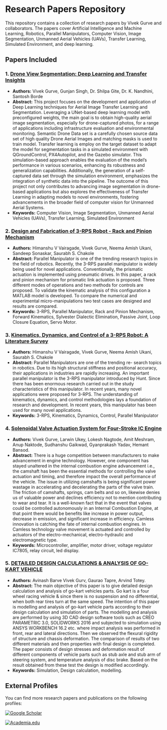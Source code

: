 # Research Papers Repository


This repository contains a collection of research papers by Vivek Gurve and collaborators. The papers cover Artificial Intelligence and Machine Learning, Robotics, Parallel Manipulators, Computer Vision, Image Segmentation, Unmanned Aerial Vehicles (UAVs), Transfer Learning, Simulated Environment, and deep learning. 

## Papers Included

### 1. [Drone View Segmentation: Deep Learning and Transfer Insights](https://ijisae.org/index.php/IJISAE/article/view/4393)
- **Authors:** Vivek Gurve, Gunjan Singh, Dr. Shilpa Gite, Dr. K. Nandhini, Santosh Borde
- **Abstract:**  This project focuses on the development and application of Deep Learning techniques for Aerial Image Transfer Learning and Segmentation. Leveraging a UNet-based deep learning model with preconfigured weights, the main goal is to obtain high-quality aerial image segmentation, especially for drone-captured photos, for a range of applications including infrastructure evaluation and environmental monitoring. Semantic Drone Data set is a carefully chosen source data set of high quality Drone Aerial Images and matching masks is used to train model. Transfer learning is employ on the target dataset to adapt the model for segmentation tasks in a simulated environment with QGroundControl, PX4Autopilot, and the Gazebo simulator. This simulation-based approach enables the evaluation of the model’s performance in various scenarios, enhancing its robustness and generalization capabilities. Additionally, the 
generation of a self-captured data set through the simulation environment, emphasizes the integration of synthetic data into the pipeline. The outcome of this project not only contributes to advancing image segmentation in drone-based applications but also explores the effectiveness of Transfer Learning in adapting models to novel environments, fostering advancements in the broader field of computer vision for Unmanned Aerial Systems.
- **Keywords:** Computer Vision, Image Segmentation, Unmanned Aerial Vehicles (UAVs), Transfer Learning, Simulated Environment
  
### 2. [Design and Fabrication of 3-RPS Robot - Rack and Pinion Mechanism](https://ieeexplore.ieee.org/document/9544519)
- **Authors:** Himanshu V Vairagade, Vivek Gurve, Neema Amish Ukani, Sandeep Sonaskar, Saurabh S. Chakole
- **Abstract:** Parallel Manipulator is one of the trending research topics in the field of robotics. Recently, the 3-RPS parallel manipulator is widely being used for novel applications. Conventionally, the prismatic actuation is implemented using pneumatic drives. In this paper, a rack and pinion mechanism for prismatic link actuation is proposed. Three different modes of operations and two methods for controls are proposed. To validate the kinematic analysis of this configuration a MATLAB model is developed. To compare the numerical and experimental micro-manipulations two test cases are designed and results are compared.
- **Keywords:** 3-RPS, Parallel Manipulator, Rack and Pinion Mechanism, Forward Kinematics, Sylvester Dialectic Elimination, Passive Joint, Loop Closure Equation, Servo Motor.

### 3. [Kinematics, Dynamics, and Control of a 3-RPS Robot: A Literature Survey](https://www.jetir.org/view?paper=JETIR2106528)
- **Authors:** Himanshu V Vairagade, Vivek Gurve, Neema Amish Ukani, Saurabh S. Chakole
- **Abstract:** Parallel Manipulators are one of the trending re- search topics in robotics. Due to its high structural stiffness and positional accuracy, their applications in industries are rapidly increasing. An important parallel manipulator is the 3-RPS manipulator introduced by Hunt. Since there has been enormous research carried out in the study characteristics of this 
manipulator. In recent years, many novel applications were proposed for 3-RPS. The understanding of kinematics, dynamics, and control methodologies lays a foundation of research and development. In recent years, this manipulator has been used for many novel applications.
- **Keywords:** 3-RPS, Kinematics, Dynamics, Control, Parallel Manipulator

### 4. [Solenoidal Valve Actuation System for Four-Stroke IC Engine ](https://www.rame.org.in/pdf/papers6/issue1/v6paper1.html)
- **Authors:** Vivek Gurve, Larwin Ukey, Lokesh Nagtode, Amit Meshram, Anup Naktode, Sudhanshu Gaikwad, Gyanprakash Yadav, Hemant Bansod.
- **Abstract:**  There is a huge competition between manufacturers to make advancement in engine technology. However, one component has stayed unaltered in the internal combustion engine advancement i.e., the camshaft has been the essential methods for controlling the valve actuation and timing, and therefore impact the overall performance of the vehicle.
The issue in utilizing camshafts is being significant power wastage in accelerating and decelerating the parts of the valve train. The friction of camshafts, springs, cam belts and
so on, likewise denies us of valuable power and declines efficiency not to mention contributing to wear and tear. It is a well-known fact that in the event that valves could be controlled autonomously in an Internal Combustion Engine, at that point there would be benefits like increase in power output, decrease in emission, and significant increase in efficiency. Camless innovation is catching the fate of internal combustion engines. In Camless technology valve movement is actuated and controlled by actuators of the electro-mechanical, electro-hydraulic and electromagnetic type.
- **Keywords:** Microcontroller, amplifier, motor driver, voltage regulator IC7805, relay circuit, led display. 

### 5. [DETAILED DESIGN CALCULATIONS & ANALYSIS OF GO-KART VEHICLE ](https://www.jetir.org/view?paper=JETIR18IC052)
- **Authors:** Avinash Barve
Vivek Gurv, Gaurao Tapre, Arvind Totey.
- **Abstract:**  The main objective of this paper is to give detailed design calculation and analysis of go-kart vehicles parts. Go kart is a four wheel racing vehicle & since there is no suspension and no differential, when both rear tires turn at the same speed. The intention of this paper is modelling and analysis of go-kart vehicle parts according to their design calculation and simulation of parts. The modelling and analysis are performed by using 3D CAD design software tools such as CREO PARAMETRIC 3.0, SOLIDWORKS 
2016 and subjected to simulation using ANSYS WORKBENCH 16.2 etc. where impact analysis was performed in front, rear and lateral directions. Then we observed the flexural rigidity of structure and chassis deformation. The comparison of results of two different materials and then properties with final design is completed. The paper consists of design stresses and deformation result of different components of vehicle parts such as stub axle and stub arm of steering system, and temperature analysis of disc brake. Based on the result obtained from these test the design is modified accordingly.
- **Keywords:** Simulation, Design calculation, modelling.

## External Profiles

You can find more research papers and publications on the following profiles:

[![Google Scholar](https://img.shields.io/badge/Google%20Scholar-4285F4?style=for-the-badge&logo=google-scholar&logoColor=white)](https://scholar.google.com/citations?user=2qtZDQQAAAAJ&hl=en)

[![Academia.edu](https://img.shields.io/badge/Academia.edu-000000?style=for-the-badge&logo=academia&logoColor=white)](https://independent.academia.edu/VGurve)
  

